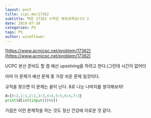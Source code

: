 ```yaml
---
layout: post
title: icpc.me/17362
subtitle: 백준 17362 수학은 체육과목입니다 2
date: 2019-07-30
categories: PS
tags: PS
author: windflower
---
```


[https://www.acmicpc.net/problem/17362](https://www.acmicpc.net/problem/17362)

UCPC 본선 준비도 할 겸 예선 upsolving을 하려고 한다.(그런데 시간이 없어!!)

아마 이 문제가 예선 문제 중 가장 쉬운 문제 일것이다.

규칙을 찾으면 이 문제는 끝이 난다. 8로 나눈 나머지를 생각해보자!

```PYTHON
d={0:2,1:1,2:2,3:3,4:4,5:5,6:4,7:3}
print(d[int(input())%8])
```

가끔은 이런 문제작을 하는 것도 정신 건강에 이로운 것 같다.
